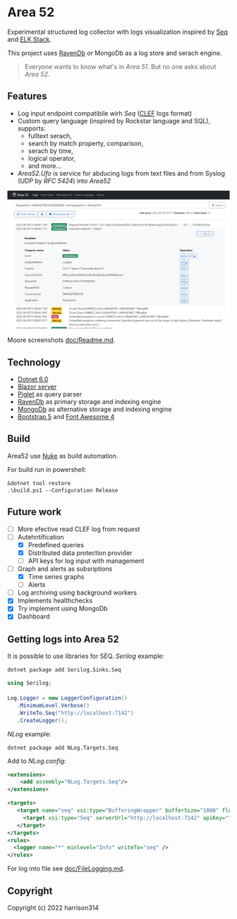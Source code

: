 # Area 52

Experimental structured log collector with logs visualization
inspired by [Seq](https://datalust.co/seq) and [ELK Stack](https://www.elastic.co/what-is/elk-stack).

This project uses [RavenDb](https://ravendb.net/) or MongoDb as a log store and serach engine.

> Everyone wants to know what's in _Area 51_. But no one asks about _Area 52_.

## Features
- Log input endpoint compatibile wirh _Seq_ ([CLEF](https://docs.datalust.co/docs/posting-raw-events) logs format)
- Custom query language (inspired by Rockstar language and SQL), supports:
  - fulltext serach,
  - search by match property, comparison,
  - serach by time,
  - logical operator,
  - and more...
- _Area52.Ufo_ is service for abducing logs from text files and from Syslog (UDP by _RFC 5424_) into _Area52_

![Area 51 Screen](doc/Screen2.jpg)

Moore screenshots [doc/Readme.md](doc/Readme.md).

## Technology
- [Dotnet 6.0](https://docs.microsoft.com/en-us/dotnet/core/whats-new/dotnet-6)
- [Blazor server](https://docs.microsoft.com/en-us/aspnet/core/blazor/hosting-models?view=aspnetcore-6.0)
- [Piglet](https://www.nuget.org/packages/Piglet/) as query parser
- [RavenDb](https://ravendb.net/) as primary storage and indexing engine
- [MongoDb](https://www.mongodb.com/) as alternative storage and indexing engine
- [Bootstrap 5](https://getbootstrap.com/) and [Font Awesome 4](https://fontawesome.com/v4/icons/)

## Build
Area52 use [Nuke](https://nuke.build/) as build automation.

For build run in powershell:
```
&dotnet tool restore
.\build.ps1 --Configuration Release
```


## Future work
- [ ] More efective read CLEF log from request
- [ ] Autehntification
  - [x] Predefined queries
  - [x] Distributed data protection provider
  - [ ] API keys for log input with management
- [ ] Graph and alerts as subsriptions
  - [x] Time series graphs
  - [ ] Alerts
- [ ] Log archiving using background workers
- [x] Implements healthchecks
- [x] Try implement using MongoDb
- [x] Dashboard

## Getting logs into Area 52
It is possible to use libraries for SEQ.
_Serilog_ example:

```
dotnet package add Serilog.Sinks.Seq
```

```cs
using Serilog;

Log.Logger = new LoggerConfiguration()
   .MinimumLevel.Verbose()
   .WriteTo.Seq("http://localhost:7142")
   .CreateLogger();
```

_NLog_ example:
```
dotnet package add NLog.Targets.Seq
```

Add to _NLog.config_:
```xml
<extensions>
    <add assembly="NLog.Targets.Seq"/>
</extensions>
```

```xml
<targets>
   <target name="seq" xsi:type="BufferingWrapper" bufferSize="1000" flushTimeout="2000">
     <target xsi:type="Seq" serverUrl="http://localhost:7142" apiKey="" />
   </target>
</targets>
<rules>
  <logger name="*" minlevel="Info" writeTo="seq" />
</rules>
```

For log into file see [doc/FileLogging.md](doc/FileLogging.md).

## Copyright
Copyright (c) 2022 harrison314
